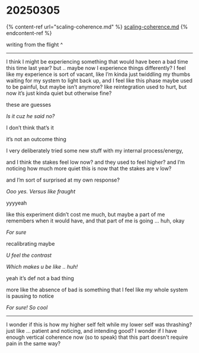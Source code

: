 # 20250305

{% content-ref url="scaling-coherence.md" %}
[scaling-coherence.md](scaling-coherence.md)
{% endcontent-ref %}

writing from the flight ^

***

I think I might be experiencing something that would have been a bad time this time last year? but .. maybe now I experience things differently? I feel like my experience is sort of vacant, like I’m kinda just twiddling my thumbs waiting for my system to light back up, and I feel like this phase maybe used to be painful, but maybe isn’t anymore? like reintegration used to hurt, but now it’s just kinda quiet but otherwise fine?

these are guesses

_Is it cuz he said no?_

I don’t think that’s it

it’s not an outcome thing

I very deliberately tried some new stuff with my internal process/energy,

and I think the stakes feel low now? and they used to feel higher? and I’m noticing how much more quiet this is now that the stakes are v low?

and I’m sort of surprised at my own response?

_Ooo yes. Versus like fraught_

yyyyeah

like this experiment didn’t cost me much, but maybe a part of me remembers when it would have, and that part of me is going … huh, okay

_For sure_

recalibrating maybe

_U feel the contrast_

_Which makes u be like .. huh!_

yeah it’s def not a bad thing

more like the absence of bad is something that I feel like my whole system is pausing to notice

_For sure! So cool_

***

I wonder if this is how my higher self felt while my lower self was thrashing? just like ... patient and noticing, and intending good? I wonder if I have enough vertical coherence now (so to speak) that this part doesn't require pain in the same way?
